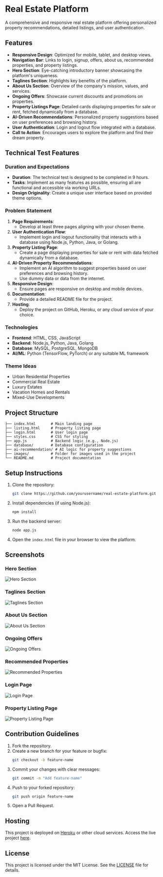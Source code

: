 # Real Estate Platform

A comprehensive and responsive real estate platform offering personalized property recommendations, detailed listings, and user authentication.

## Features

- **Responsive Design**: Optimized for mobile, tablet, and desktop views.
- **Navigation Bar**: Links to login, signup, offers, about us, recommended properties, and property listings.
- **Hero Section**: Eye-catching introductory banner showcasing the platform's uniqueness.
- **Taglines Section**: Highlights key benefits of the platform.
- **About Us Section**: Overview of the company's mission, values, and services.
- **Ongoing Offers**: Showcase current discounts and promotions on properties.
- **Property Listings Page**: Detailed cards displaying properties for sale or rent, fetched dynamically from a database.
- **AI-Driven Recommendations**: Personalized property suggestions based on user preferences and browsing history.
- **User Authentication**: Login and logout flow integrated with a database.
- **Call to Action**: Encourages users to explore the platform and find their dream property.

## Technical Test Features

### Duration and Expectations
- **Duration**: The technical test is designed to be completed in 9 hours.
- **Tasks**: Implement as many features as possible, ensuring all are functional and accessible via working URLs.
- **Design Originality**: Create a unique user interface based on provided theme options.

### Problem Statement
1. **Page Requirements**:
   - Develop at least three pages aligning with your chosen theme.
2. **User Authentication Flow**:
   - Implement login and logout functionality that interacts with a database using Node.js, Python, Java, or Golang.
3. **Property Listing Page**:
   - Create a page displaying properties for sale or rent with data fetched dynamically from a database.
4. **AI-Driven Property Recommendations**:
   - Implement an AI algorithm to suggest properties based on user preferences and browsing history.
   - Use dummy data or data from the internet.
5. **Responsive Design**:
   - Ensure pages are responsive on desktop and mobile devices.
6. **Documentation**:
   - Provide a detailed README file for the project.
7. **Hosting**:
   - Deploy the project on GitHub, Heroku, or any cloud service of your choice.

### Technologies
- **Frontend**: HTML, CSS, JavaScript
- **Backend**: Node.js, Python, Java, Golang
- **Database**: MySQL, PostgreSQL, MongoDB
- **AI/ML**: Python (TensorFlow, PyTorch) or any suitable ML framework

### Theme Ideas
- Urban Residential Properties
- Commercial Real Estate
- Luxury Estates
- Vacation Homes and Rentals
- Mixed-Use Developments

## Project Structure

```
├── index.html       # Main landing page
├── listing.html     # Property listing page
├── login.html       # User login page
├── styles.css       # CSS for styling
├── app.js           # Backend logic (e.g., Node.js)
├── database/        # Database configuration
├── ai-recommendation/ # AI logic for property suggestions
├── images/          # Folder for images used in the project
└── README.md        # Project documentation
```

## Setup Instructions

1. Clone the repository:
   ```bash
   git clone https://github.com/yourusername/real-estate-platform.git
   ```

2. Install dependencies (if using Node.js):
   ```bash
   npm install
   ```

3. Run the backend server:
   ```bash
   node app.js
   ```

4. Open the `index.html` file in your browser to view the platform.

## Screenshots

### Hero Section
![Hero Section](images/hero-section-placeholder.png)

### Taglines Section
![Taglines Section](images/taglines-section-placeholder.png)

### About Us Section
![About Us Section](images/about-us-section-placeholder.png)

### Ongoing Offers
![Ongoing Offers](images/offers-section-placeholder.png)

### Recommended Properties
![Recommended Properties](images/recommended-properties-placeholder.png)

### Login Page
![Login Page](images/login-page-placeholder.png)

### Property Listing Page
![Property Listing Page](images/property-listing-page-placeholder.png)

## Contribution Guidelines

1. Fork the repository.
2. Create a new branch for your feature or bugfix:
   ```bash
   git checkout -b feature-name
   ```
3. Commit your changes with clear messages:
   ```bash
   git commit -m "Add feature-name"
   ```
4. Push to your forked repository:
   ```bash
   git push origin feature-name
   ```
5. Open a Pull Request.

## Hosting

This project is deployed on [Heroku](https://www.heroku.com/) or other cloud services. Access the live project [here](https://example.com).

## License

This project is licensed under the MIT License. See the [LICENSE](LICENSE) file for details.
